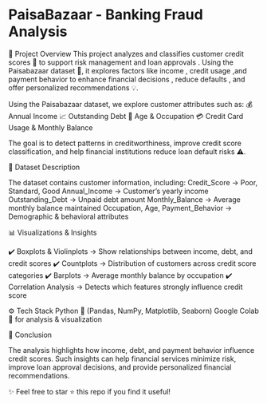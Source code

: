 # PaisaBazaar - Banking Fraud Analysis

📌 Project Overview
This project analyzes and classifies customer credit scores 🏦 to support risk management  and loan approvals . Using the Paisabazaar dataset 📂, it explores factors like income , credit usage ,and payment behavior  to enhance financial decisions , reduce defaults , and offer personalized recommendations 💡.

Using the Paisabazaar dataset, we explore customer attributes such as:
💰 Annual Income
📈 Outstanding Debt
👤 Age & Occupation
💳 Credit Card Usage & Monthly Balance

The goal is to detect patterns in creditworthiness, improve credit score classification, and help financial institutions reduce loan default risks ⚠️.

📂 Dataset Description

The dataset contains customer information, including:
Credit_Score → Poor, Standard, Good
Annual_Income → Customer’s yearly income
Outstanding_Debt → Unpaid debt amount
Monthly_Balance → Average monthly balance maintained
Occupation, Age, Payment_Behavior → Demographic & behavioral attributes

📊 Visualizations & Insights

✔️ Boxplots & Violinplots → Show relationships between income, debt, and credit scores
✔️ Countplots → Distribution of customers across credit score categories
✔️ Barplots → Average monthly balance by occupation
✔️ Correlation Analysis → Detects which features strongly influence credit score

⚙️ Tech Stack
Python 🐍 (Pandas, NumPy, Matplotlib, Seaborn)
Google Colab 📒 for analysis & visualization

🏁 Conclusion

The analysis highlights how income, debt, and payment behavior influence credit scores.
Such insights can help financial services minimize risk, improve loan approval decisions, and provide personalized financial recommendations.

✨ Feel free to star ⭐ this repo if you find it useful!
